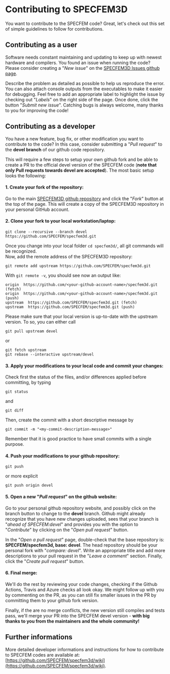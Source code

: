 # Contributing to SPECFEM3D

You want to contribute to the SPECFEM code? Great, let's check out this set of simple guidelines to follow for contributions.

## Contributing as a user

Software needs constant maintaining and updating to keep up with newest hardware and compilers.
You found an issue when running the code? Please consider creating a "*New issue*" on the [SPECFEM3D Issues github page](https://github.com/SPECFEM/specfem3d/issues).

Describe the problem as detailed as possible to help us reproduce the error. You can also attach console outputs from the executables to make it easier for debugging. Feel free to add an appropriate label to highlight the issue by checking out "*Labels*" on the right side of the page. Once done, click the button "*Submit new issue*". Catching bugs is always welcome, many thanks to you for improving the code!

## Contributing as a developer

You have a new feature, bug fix, or other modification you want to contribute to the code? In this case, consider submitting a "*Pull request*" to the **devel branch** of our github code repository.

This will require a few steps to setup your own github fork and be able to create a PR to the official devel version of the SPECFEM code (**note that only Pull requests towards devel are accepted**). The most basic setup looks the following:

#### 1. Create your fork of the repository:
Go to the main [SPECFEM3D github repository](https://github.com/SPECFEM/specfem3d) and click the "*Fork*" button at the top of the page. This will create a copy of the SPECFEM3D repository in your personal GitHub account.

#### 2. Clone your fork to your local workstation/laptop:
```
git clone --recursive --branch devel https://github.com/SPECFEM/specfem3d.git
```
Once you change into your local folder `cd specfem3d/`, all git commands will be recognized.  
Now, add the remote address of the SPECFEM3D repository:
```
git remote add upstream https://github.com/SPECFEM/specfem3d.git
```
With `git remote -v`, you should see now an output like:
```
origin  https://github.com/<your-github-account-name>/specfem3d.git (fetch)
origin  https://github.com/<your-github-account-name>/specfem3d.git (push)
upstream  https://github.com/SPECFEM/specfem3d.git (fetch)
upstream  https://github.com/SPECFEM/specfem3d.git (push)
```
Please make sure that your local version is up-to-date with the upstream version. To so, you can either call
```
git pull upstream devel
```
or
```
git fetch upstream
git rebase --interactive upstream/devel
```

#### 3. Apply your modifications to your local code and commit your changes:
Check first the status of the files, and/or differences applied before committing, by typing
```
git status
```
and
```
git diff
```
Then, create the commit with a short descriptive message by
```
git commit -m "<my-commit-description-message>"
```
Remember that it is good practice to have small commits with a single purpose.

#### 4. Push your modifications to your github repository:
```
git push
```
or more explicit
```
git push origin devel
```

#### 5. Open a new "*Pull request*" on the github website:
Go to your personal github repository website, and possibly click on the branch button to change to the **devel** branch.
Github might already recognize that you have new changes uploaded, sees that your branch is "*ahead of SPECFEM:devel*" and provides you with the option to "*Contribute*" by clicking on the "*Open pull request*" button.<br>

In the "*Open a pull request*" page, double-check that the base repository is: **SPECFEM/specfem3d, base: devel**. The head repository should be your personal fork with "*compare: devel*". Write an appropriate title and add more descriptions to your pull request in the "*Leave a comment*" section. Finally, click the "*Create pull request*" button.

#### 6. Final merge:
We'll do the rest by reviewing your code changes, checking if the Github Actions, Travis and Azure checks all look okay. We might follow up with you by commenting on the PR, as you can still fix smaller issues in the PR by committing them to your github fork version.<br>

Finally, if the are no merge conflicts, the new version still compiles and tests pass, we'll merge your PR into the SPECFEM devel version - **with big thanks to you from the maintainers and the whole community!**


## Further informations

More detailed developer informations and instructions for how to contribute to SPECFEM codes are available at:<br>
[https://github.com/SPECFEM/specfem3d/wiki](https://github.com/SPECFEM/specfem3d/wiki).
